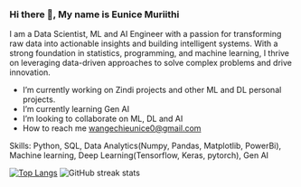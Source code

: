 ### Hi there 👋, My name is Eunice Muriithi
I am a Data Scientist, ML and AI Engineer with a passion for transforming raw data into actionable insights and building intelligent systems. With a strong foundation in statistics, programming, and machine learning, I thrive on leveraging data-driven approaches to solve complex problems and drive innovation.

-  I’m currently working on Zindi projects and other ML and DL personal projects.  
-  I’m currently learning Gen AI 
-  I’m looking to collaborate on ML, DL and AI 
-  How to reach me wangechieunice0@gmail.com

Skills: Python, SQL, Data Analytics(Numpy, Pandas, Matplotlib, PowerBi), Machine learning, Deep Learning(Tensorflow, Keras, pytorch), Gen AI

[![Top Langs](https://github-readme-stats.vercel.app/api/top-langs/?username=wangechi01-a)](https://github.com/anuraghazra/github-readme-stats)
![GitHub streak stats](https://streak-stats.demolab.com/?user=wangechi01-a)  

